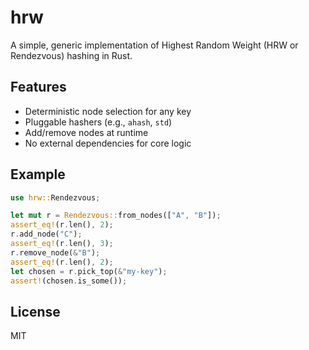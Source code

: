 # hrw

A simple, generic implementation of Highest Random Weight (HRW or Rendezvous) hashing in Rust.

## Features
- Deterministic node selection for any key
- Pluggable hashers (e.g., `ahash`, `std`)
- Add/remove nodes at runtime
- No external dependencies for core logic

## Example

```rust
use hrw::Rendezvous;

let mut r = Rendezvous::from_nodes(["A", "B"]);
assert_eq!(r.len(), 2);
r.add_node("C");
assert_eq!(r.len(), 3);
r.remove_node(&"B");
assert_eq!(r.len(), 2);
let chosen = r.pick_top(&"my-key");
assert!(chosen.is_some());
```

## License
MIT
